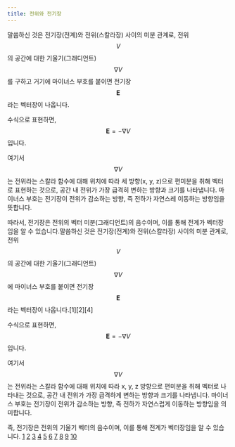 ```yaml
---
title: 전위와 전기장
---
```

말씀하신 것은 전기장(전계)와 전위(스칼라장) 사이의 미분 관계로, 전위 $$ V $$의 공간에 대한 기울기(그래디언트) $$\nabla V$$를 구하고 거기에 마이너스 부호를 붙이면 전기장 $$\mathbf{E}$$라는 벡터장이 나옵니다.

수식으로 표현하면,
$$
\mathbf{E} = - \nabla V
$$
입니다.

여기서 $$\nabla V$$는 전위라는 스칼라 함수에 대해 위치에 따라 세 방향(x, y, z)으로 편미분을 취해 벡터로 표현하는 것으로, 공간 내 전위가 가장 급격히 변하는 방향과 크기를 나타냅니다. 마이너스 부호는 전기장이 전위가 감소하는 방향, 즉 전하가 자연스레 이동하는 방향임을 뜻합니다.

따라서, 전기장은 전위의 벡터 미분(그래디언트)의 음수이며, 이를 통해 전계가 벡터장임을 알 수 있습니다.말씀하신 것은 전기장(전계)와 전위(스칼라장) 사이의 미분 관계로, 전위 $$ V $$의 공간에 대한 기울기(그래디언트) $$\nabla V$$에 마이너스 부호를 붙이면 전기장 $$\mathbf{E}$$라는 벡터장이 나옵니다.[1][2][4]

수식으로 표현하면,
$$
\mathbf{E} = - \nabla V
$$
입니다.

여기서 $$\nabla V$$는 전위라는 스칼라 함수에 대해 위치에 따라 x, y, z 방향으로 편미분을 취해 벡터로 나타내는 것으로, 공간 내 전위가 가장 급격하게 변하는 방향과 크기를 나타냅니다. 마이너스 부호는 전기장이 전위가 감소하는 방향, 즉 전하가 자연스럽게 이동하는 방향임을 의미합니다.

즉, 전기장은 전위의 기울기 벡터의 음수이며, 이를 통해 전계가 벡터장임을 알 수 있습니다.
[1](https://blog.naver.com/PostView.nhn?blogId=dcha&logNo=221549381453)
[2](https://blog.naver.com/deu03216/222271930273)
[3](https://www.youtube.com/watch?v=M7JDRHKrATg)
[4](https://estein.tistory.com/5)
[5](http://contents2.kocw.or.kr/KOCW/document/2018/honam/yoonkeunyoung141/3.pdf)
[6](https://www.youtube.com/watch?v=PdxY9GCCOg8)
[7](https://angeloyeo.github.io/2019/08/25/curl.html)
[8](https://www.reddit.com/r/learnmath/comments/7ggppy/vector_calculus_trying_to_better_understand_the/)
[9](https://ko.wikipedia.org/wiki/%EB%B2%A1%ED%84%B0_%ED%8D%BC%ED%85%90%EC%85%9C)
[10](https://www.youtube.com/watch?v=c348igZ2XbA)